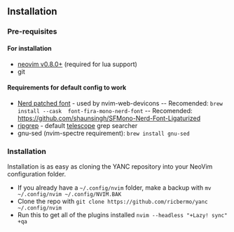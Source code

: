 ## Installation

### Pre-requisites

#### For installation

- [neovim v0.8.0+](https://neovim.io) (required for lua support)
- git

#### Requirements for default config to work

- [Nerd patched font](https://www.nerdfonts.com/) - used by nvim-web-devicons
  -- Recomended: `brew install --cask  font-fira-mono-nerd-font`
  -- Recomended: https://github.com/shaunsingh/SFMono-Nerd-Font-Ligaturized
- [ripgrep](https://github.com/BurntSushi/ripgrep) - default [telescope](#nvim-telescopetelescopenvim) grep searcher
- gnu-sed (nvim-spectre requirement): `brew install gnu-sed`

### Installation

Installation is as easy as cloning the YANC repository into your NeoVim configuration folder.

- If you already have a `~/.config/nvim` folder, make a backup with `mv ~/.config/nvim ~/.config/NVIM.BAK`
- Clone the repo with `git clone https://github.com/ricbermo/yanc ~/.config/nvim`
- Run this to get all of the plugins installed `nvim --headless "+Lazy! sync" +qa`
